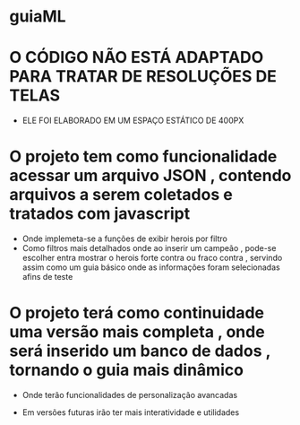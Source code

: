 # guiaML

# O CÓDIGO NÃO ESTÁ ADAPTADO PARA TRATAR DE RESOLUÇÕES DE TELAS
- ELE FOI ELABORADO EM UM ESPAÇO ESTÁTICO DE 400PX

# O projeto tem como funcionalidade acessar um arquivo JSON , contendo arquivos a serem coletados e tratados com javascript 
- Onde implemeta-se a funções de exibir herois por filtro 
- Como filtros mais detalhados onde ao inserir um campeão , pode-se escolher entra mostrar o herois forte contra ou fraco contra , servindo assim como um guia básico onde as informações foram selecionadas afins de teste
# O projeto terá como continuidade uma versão mais completa , onde será inserido um banco de dados , tornando o guia mais dinâmico 

- Onde terão funcionalidades de personalização avancadas

- Em versões futuras irão ter mais interatividade e utilidades
